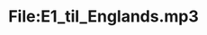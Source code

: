 ---
title: File:E1_til_Englands.mp3
recording of: til Englands
reading speed: slow
speaker: E
license: CC0
---